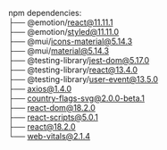 npm dependencies:
<br />
├── @emotion/react@11.11.1
<br />
├── @emotion/styled@11.11.0
<br />
├── @mui/icons-material@5.14.3
<br />
├── @mui/material@5.14.3
<br />
├── @testing-library/jest-dom@5.17.0
<br />
├── @testing-library/react@13.4.0
<br />
├── @testing-library/user-event@13.5.0
<br />
├── axios@1.4.0
<br />
├── country-flags-svg@2.0.0-beta.1
<br />
├── react-dom@18.2.0
<br />
├── react-scripts@5.0.1
<br />
├── react@18.2.0
<br />
└── web-vitals@2.1.4
